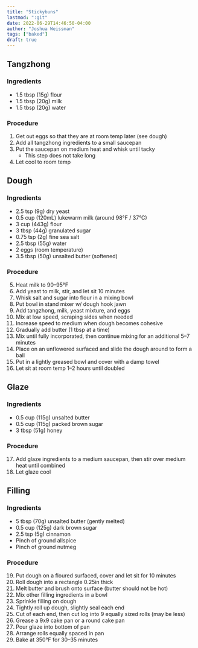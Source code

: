 ```yaml
---
title: "Stickybuns"
lastmod: ":git"
date: 2022-06-29T14:46:50-04:00
author: "Joshua Weissman"
tags: ["baked"]
draft: true
---
```


## Tangzhong

### Ingredients
- 1.5 tbsp (15g) flour
- 1.5 tbsp (20g) milk
- 1.5 tbsp (20g) water

### Procedure
1. Get out eggs so that they are at room temp later (see dough)
2. Add all tangzhong ingredients to a small saucepan
3. Put the saucepan on medium heat and whisk until tacky
	- This step does not take long
4. Let cool to room temp

## Dough
### Ingredients
- 2.5 tsp (9g) dry yeast
- 0.5 cup (120mL) lukewarm milk (around 98&deg;F / 37&deg;C)
- 3 cup (443g) flour
- 3 tbsp (44g) granulated sugar
- 0.75 tsp (2g) fine sea salt
- 2.5 tbsp (55g) water
- 2 eggs (room temperature)
- 3.5 tbsp (50g) unsalted butter (softened)

### Procedure
5. Heat milk to 90&ndash;95&deg;F
6. Add yeast to milk, stir, and let sit 10 minutes
7. Whisk salt and sugar into flour in a mixing bowl
8. Put bowl in stand mixer w/ dough hook jawn
9. Add tangzhong, milk, yeast mixture, and eggs
10. Mix at low speed, scraping sides when needed
11. Increase speed to medium when dough becomes cohesive 
12. Gradually add butter (1 tbsp at a time)
13. Mix until fully incorporated, then continue mixing for an additional 5&ndash;7 minutes
14. Place on an unflowered surfaced and slide the dough around to form a ball
15. Put in a lightly greased bowl and cover with a damp towel
16. Let sit at room temp 1&ndash;2 hours until doubled

## Glaze
### Ingredients
- 0.5 cup (115g) unsalted butter
- 0.5 cup (115g) packed brown sugar
- 3 tbsp (51g) honey

### Procedure
17. Add glaze ingredients to a medium saucepan, then stir over medium heat until combined
18. Let glaze cool

## Filling
### Ingredients
- 5 tbsp (70g) unsalted butter (gently melted)
- 0.5 cup (125g) dark brown sugar
- 2.5 tsp (5g) cinnamon
- Pinch of ground allspice
- Pinch of ground nutmeg

### Procedure
19. Put dough on a floured surfaced, cover and let sit for 10 minutes
20. Roll dough into a rectangle 0.25in thick
21. Melt butter and brush onto surface (butter should not be hot)
22. Mix other filling ingredients in a bowl
23. Sprinkle filling on dough
24. Tightly roll up dough, slightly seal each end
25. Cut of each end, then cut log into 9 equally sized rolls (may be less)
26. Grease a 9x9 cake pan or a round cake pan
26. Pour glaze into bottom of pan
27. Arrange rolls equally spaced in pan
28. Bake at 350&deg;F for 30&ndash;35 minutes
